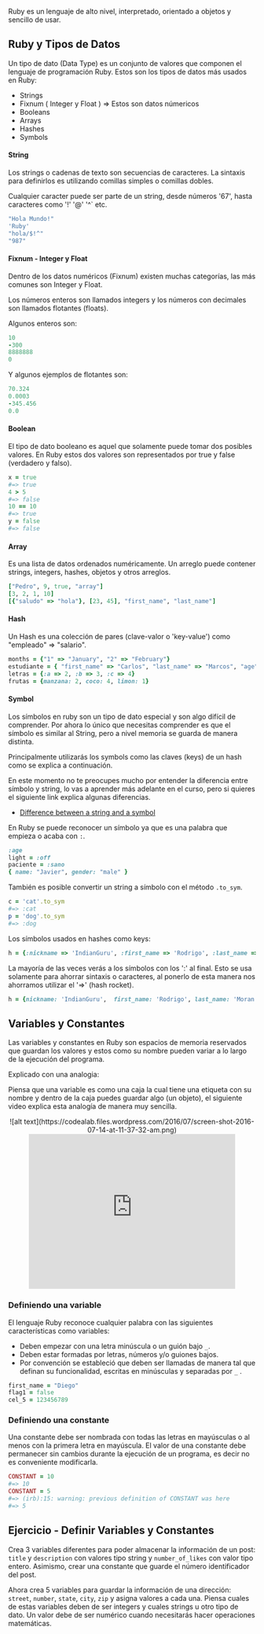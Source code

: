 Ruby es un lenguaje de alto nivel, interpretado, orientado a objetos y sencillo de usar.

## Ruby y Tipos de Datos

Un tipo de dato (Data Type) es un conjunto de valores que componen el lenguaje de programación Ruby. Estos son los tipos de datos más usados en Ruby:

- Strings
- Fixnum ( Integer y Float ) => Estos son datos númericos
- Booleans
- Arrays
- Hashes
- Symbols

#### String

Los strings o cadenas de texto son secuencias de caracteres. La sintaxis para definirlos es utilizando comillas simples o comillas dobles.

Cualquier caracter puede ser parte de un string, desde números '67', hasta caracteres como '!' '@' '^` etc.

```ruby
"Hola Mundo!"
'Ruby'
"hola/$!^"
"987"
```




#### Fixnum - Integer y Float
Dentro de los datos numéricos (Fixnum) existen muchas categorías, las más comunes son Integer y Float.

Los números enteros son llamados integers y los números con decimales son llamados flotantes (floats).

Algunos enteros son:

```ruby
10
-300
8888888
0
```
Y algunos ejemplos de flotantes son:

```ruby
70.324
0.0003
-345.456
0.0
```

#### Boolean

El tipo de dato booleano es aquel que solamente puede tomar dos posibles valores. En Ruby estos dos valores son representados por true y false (verdadero y falso).

```ruby
x = true
#=> true
4 > 5
#=> false
10 == 10
#=> true
y = false
#=> false
```

#### Array

Es una lista de datos ordenados numéricamente. Un arreglo puede contener strings, integers, hashes, objetos y otros arreglos.

```ruby
["Pedro", 9, true, "array"]
[3, 2, 1, 10]
[{"saludo" => "hola"}, [23, 45], "first_name", "last_name"]
```

#### Hash

Un Hash es una colección de pares (clave-valor o 'key-value') como "empleado" => "salario".

```ruby
months = {"1" => "January", "2" => "February"}
estudiante = { "first_name" => "Carlos", "last_name" => "Marcos", "age" => 30 }
letras = {:a => 2, :b => 3, :c => 4}
frutas = {manzana: 2, coco: 4, limon: 1}
```

#### Symbol

Los símbolos en ruby son un tipo de dato especial y son algo difícil de comprender. Por ahora lo único que necesitas comprender es que el símbolo es similar al String, pero a nivel memoria se guarda de manera distinta.

Principalmente utilizarás los symbols como las claves (keys) de un hash como se explica a continuación.

En este momento no te preocupes mucho por entender la diferencia entre símbolo y string, lo vas a aprender más adelante en el curso, pero si quieres el siguiente link explica algunas diferencias.

- [Difference between a string and a symbol](http://stackoverflow.com/questions/255078/whats-the-difference-between-a-string-and-a-symbol-in-ruby)

En Ruby se puede reconocer un símbolo ya que es una palabra que empieza o acaba con `:`.

```ruby
:age
light = :off
paciente = :sano
{ name: "Javier", gender: "male" }
```

También es posible convertir un string a símbolo con el método `.to_sym`.

```Ruby
c = 'cat'.to_sym
#=> :cat
p = 'dog'.to_sym
#=> :dog
```

Los símbolos usados en hashes como keys:

```ruby
h = {:nickname => 'IndianGuru', :first_name => 'Rodrigo', :last_name => 'Moran'}
```
La mayoría de las veces verás a los símbolos con los ':' al final. Esto se usa solamente para ahorrar sintaxis o caracteres, al ponerlo de esta manera nos ahorramos utilizar el '=>' (hash rocket).

```ruby
h = {nickname: 'IndianGuru',  first_name: 'Rodrigo', last_name: 'Moran'}
```

## Variables y Constantes

Las variables y constantes en Ruby son espacios de memoria reservados que guardan los valores y estos como su nombre pueden variar a lo largo de la ejecución del programa.

Explicado con una analogia:

Piensa que una variable es como una caja la cual tiene una etiqueta con su nombre y dentro de la caja puedes guardar algo (un objeto), el siguiente video explica esta analogía de manera muy sencilla.

<center>
![alt text](https://codealab.files.wordpress.com/2016/07/screen-shot-2016-07-14-at-11-37-32-am.png)
</center>

<center>
<iframe width="420" height="315" src="https://www.youtube.com/embed/aeoGGabJhAQ" frameborder="0" allowfullscreen></iframe>
</center>


### Definiendo una variable

El lenguaje Ruby reconoce cualquier palabra con las siguientes características como variables:

- Deben empezar con una letra minúscula o un guión bajo `_`.
- Deben estar formadas por letras, números y/o guiones bajos.
- Por convención se estableció que deben ser llamadas de manera tal que definan su funcionalidad, escritas en minúsculas y separadas por `_` .

```ruby
first_name = "Diego"
flag1 = false
cel_5 = 123456789
```

### Definiendo una constante

Una constante debe ser nombrada con todas las letras en mayúsculas o al menos con la primera letra en mayúscula. El valor de una constante debe permanecer sin cambios durante la ejecución de un programa, es decir no es conveniente modificarla.

```ruby
CONSTANT = 10
#=> 10
CONSTANT = 5
#=> (irb):15: warning: previous definition of CONSTANT was here
#=> 5
```

## Ejercicio - Definir Variables y Constantes

Crea 3 variables diferentes para poder almacenar la información de un post: `title` y `description` con valores tipo string y `number_of_likes` con valor tipo entero. Asimismo, crear una constante que guarde el número identificador del post.

Ahora crea 5 variables para guardar la información de una dirección: `street`, `number`, `state`, `city`, `zip` y asigna valores a cada una. Piensa cuales de estas variables deben de ser integers y cuales strings u otro tipo de dato. Un valor debe de ser numérico cuando necesitarás hacer operaciones matemáticas.  

